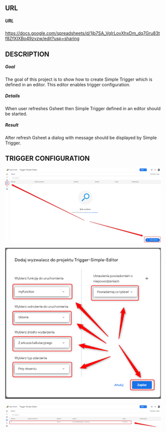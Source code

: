 URL
---

##### URL
https://docs.google.com/spreadsheets/d/1jb7SA_VgIrLovXhxDm_dq7Gru83tf8ZfXIXBo49zvzw/edit?usp=sharing


DESCRIPTION
-----------

##### Goal
The goal of this project is to show how to create Simple Trigger which is defined in an editor. This editor enables trigger configuration.

##### Details
When user refreshes Gsheet then Simple Trigger defined in an editor should be started.

##### Result 
After refresh Gsheet a dialog with message should be displayed by Simple Trigger.


TRIGGER CONFIGURATION
---------------------

![My Image](image-01.png)

![My Image](image-02.png)

![My Image](image-03.png)